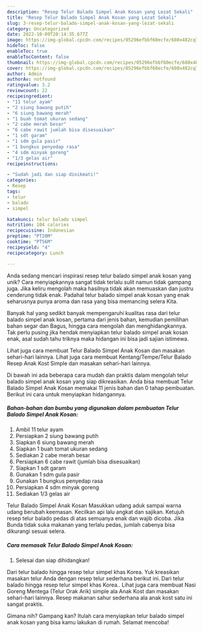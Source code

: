 ```yaml
---
description: "Resep Telur Balado Simpel Anak Kosan yang Lezat Sekali"
title: "Resep Telur Balado Simpel Anak Kosan yang Lezat Sekali"
slug: 3-resep-telur-balado-simpel-anak-kosan-yang-lezat-sekali
category: Uncategorized
date: 2022-10-09T20:14:35.677Z
image: https://img-global.cpcdn.com/recipes/05296efbbf60ecfe/680x482cq70/telur-balado-simpel-anak-kosan-foto-resep-utama.jpg
hideToc: false
enableToc: true
enableTocContent: false
thumbnail: https://img-global.cpcdn.com/recipes/05296efbbf60ecfe/680x482cq70/telur-balado-simpel-anak-kosan-foto-resep-utama.jpg
cover: https://img-global.cpcdn.com/recipes/05296efbbf60ecfe/680x482cq70/telur-balado-simpel-anak-kosan-foto-resep-utama.jpg
author: Admin
authorAv: notfound
ratingvalue: 3.2
reviewcount: 22
recipeingredient:
- "11 telur ayam"
- "2 siung bawang putih"
- "6 siung bawang merah"
- "1 buah tomat ukuran sedang"
- "2 cabe merah besar"
- "6 cabe rawit jumlah bisa disesuaikan"
- "1 sdt garam"
- "1 sdm gula pasir"
- "1 bungkus penyedap rasa"
- "4 sdm minyak goreng"
- "1/3 gelas air"
recipeinstructions:

- "Sudah jadi dan siap dinikmati!"
categories:
- Resep
tags:
- telur
- balado
- simpel

katakunci: telur balado simpel 
nutrition: 104 calories
recipecuisine: Indonesian
preptime: "PT20M"
cooktime: "PT56M"
recipeyield: "4"
recipecategory: Lunch

---
```





Anda sedang mencari inspirasi resep telur balado simpel anak kosan yang unik? Cara menyiapkannya sangat tidak terlalu sulit namun tidak gampang juga. Jika keliru mengolah maka hasilnya tidak akan memuaskan dan justru cenderung tidak enak. Padahal telur balado simpel anak kosan yang enak seharusnya punya aroma dan rasa yang bisa memancing selera Kita.





Banyak hal yang sedikit banyak mempengaruhi kualitas rasa dari telur balado simpel anak kosan, pertama dari jenis bahan, kemudian pemilihan bahan segar dan Bagus, hingga cara mengolah dan menghidangkannya. Tak perlu pusing jika hendak menyiapkan telur balado simpel anak kosan enak,      asal sudah tahu triknya maka hidangan ini bisa jadi sajian istimewa.














Lihat juga cara membuat Telur Balado Simpel Anak Kosan dan masakan sehari-hari lainnya. Lihat juga cara membuat Kentang/Tempe/Telur Balado Resep Anak Kost Simple dan masakan sehari-hari lainnya.






Di bawah ini ada beberapa cara mudah dan praktis dalam mengolah telur balado simpel anak kosan yang siap dikreasikan. Anda bisa membuat Telur Balado Simpel Anak Kosan memakai 11 jenis bahan dan 0 tahap pembuatan. Berikut ini cara untuk menyiapkan hidangannya.

<!--inarticleads1-->

##### Bahan-bahan dan bumbu yang digunakan dalam pembuatan Telur Balado Simpel Anak Kosan:

1. Ambil 11 telur ayam
1. Persiapkan 2 siung bawang putih
1. Siapkan 6 siung bawang merah
1. Siapkan 1 buah tomat ukuran sedang
1. Sediakan 2 cabe merah besar
1. Persiapkan 6 cabe rawit (jumlah bisa disesuaikan)
1. Siapkan 1 sdt garam
1. Gunakan 1 sdm gula pasir
1. Gunakan 1 bungkus penyedap rasa
1. Persiapkan 4 sdm minyak goreng
1. Sediakan 1/3 gelas air


Telur Balado Simpel Anak Kosan Masukkan udang aduk sampai warna udang berubah keemasan. Kecilkan api lalu angkat dan sajikan. Ketujuh resep telur balado pedas di atas semuanya enak dan wajib dicoba. Jika Bunda tidak suka makanan yang terlalu pedas, jumlah cabenya bisa dikurangi sesuai selera. 

<!--inarticleads2-->

##### Cara memasak Telur Balado Simpel Anak Kosan:


1. Selesai dan siap dihidangkan!

Dari telur balado hingga resep telur simpel khas Korea. Yuk kreasikan masakan telur Anda dengan resep telur sederhana berikut ini. Dari telur balado hingga resep telur simpel khas Korea.. Lihat juga cara membuat Nasi Goreng Mentega (Telur Orak Arik) simple ala Anak Kost dan masakan sehari-hari lainnya. Resep makanan sahur sederhana ala anak kost satu ini sangat praktis. 

Gimana nih? Gampang kan? Itulah cara menyiapkan telur balado simpel anak kosan yang bisa kamu lakukan di rumah. Selamat mencoba!
